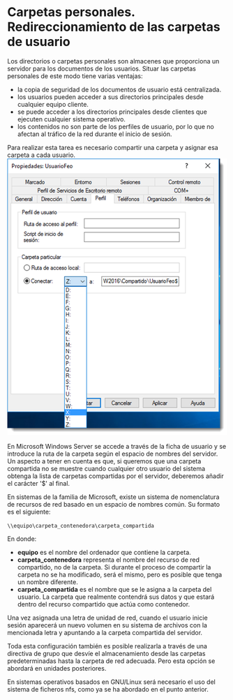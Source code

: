 # Carpetas personales. Redireccionamiento de las carpetas de usuario

Los directorios o carpetas personales son almacenes que proporciona un servidor para los documentos de los usuarios. Situar las carpetas personales de este modo tiene varias ventajas:

- la copia de seguridad de los documentos de usuario está centralizada.
- los usuarios pueden acceder a sus directorios principales desde cualquier equipo cliente.
- se puede acceder a los directorios principales desde clientes que ejecuten cualquier sistema operativo.
- los contenidos no son parte de los perfiles de usuario, por lo que no afectan al tráfico de la red durante el inicio de sesión.

Para realizar esta tarea es necesario compartir una carpeta y asignar esa carpeta a cada usuario.
![configuración de la carpeta compartida](img/10000000000005B30000072AF39FF71E3C028AE6.jpg)

En Microsoft Windows Server se accede a través de la ficha de usuario y se introduce la ruta de la carpeta según el espacio de nombres del servidor. Un aspecto a tener en cuenta es que, si queremos que una carpeta compartida no se muestre cuando cualquier otro usuario del sistema obtenga la lista de carpetas compartidas por el servidor, deberemos añadir el carácter '$' al final.

En sistemas de la familia de Microsoft, existe un sistema de nomenclatura de recursos de red basado en un espacio de nombres común. Su formato es el siguiente:

`\\equipo\carpeta_contenedora\carpeta_compartida`

En donde:

- **equipo** es el nombre del ordenador que contiene la carpeta.
- **carpeta_contenedora** representa el nombre del recurso de red compartido, no de la carpeta. Si durante el proceso de compartir la carpeta no se ha modificado, será el mismo, pero es posible que tenga un nombre diferente.
- **carpeta_compartida** es el nombre que se le asigna a la carpeta del usuario. La carpeta que realmente contendrá sus datos y que estará dentro del recurso compartido que actúa como contenedor.

Una vez asignada una letra de unidad de red, cuando el usuario inicie sesión aparecerá un nuevo volumen en su sistema de archivos con la mencionada letra y apuntando a la carpeta compartida del servidor.

Toda esta configuración también es posible realizarla a través de una directiva de grupo que desvíe el almacenamiento desde las carpetas predeterminadas hasta la carpeta de red adecuada. Pero esta opción se abordará en unidades posteriores.

En sistemas operativos basados en GNU/Linux será necesario el uso del sistema de ficheros nfs, como ya se ha abordado en el punto anterior.
